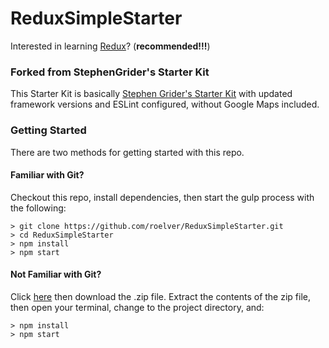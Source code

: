 # ReduxSimpleStarter

Interested in learning [Redux](https://www.udemy.com/react-redux/)? (**recommended!!!**)

### Forked from StephenGrider's Starter Kit

This Starter Kit is basically [Stephen Grider's Starter Kit](https://github.com/StephenGrider/ReduxSimpleStarter) with updated framework versions and ESLint configured, without Google Maps included.

### Getting Started

There are two methods for getting started with this repo.

#### Familiar with Git?
Checkout this repo, install dependencies, then start the gulp process with the following:

```
> git clone https://github.com/roelver/ReduxSimpleStarter.git
> cd ReduxSimpleStarter
> npm install
> npm start
```

#### Not Familiar with Git?
Click [here](https://github.com/roelver/ReduxSimpleStarter/releases) then download the .zip file.  Extract the contents of the zip file, then open your terminal, change to the project directory, and:

```
> npm install
> npm start
```
